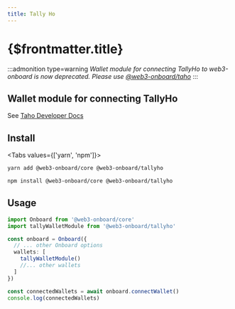 ```yaml
---
title: Tally Ho
---
```


# {$frontmatter.title}

:::admonition type=warning
_Wallet module for connecting TallyHo to web3-onboard is now deprecated. Please use [@web3-onboard/taho](../../wallets/taho.md)_
:::

## Wallet module for connecting TallyHo
See [Taho Developer Docs](https://docs.tally.cash/tally/developers/integrating-dapps)


## Install

<Tabs values={['yarn', 'npm']}>
<TabPanel value="yarn">

```sh copy
yarn add @web3-onboard/core @web3-onboard/tallyho
```

  </TabPanel>
  <TabPanel value="npm">

```sh copy
npm install @web3-onboard/core @web3-onboard/tallyho
```

  </TabPanel>
</Tabs>


## Usage

```typescript
import Onboard from '@web3-onboard/core'
import tallyWalletModule from '@web3-onboard/tallyho'

const onboard = Onboard({
  // ... other Onboard options
  wallets: [
    tallyWalletModule()
    //... other wallets
  ]
})

const connectedWallets = await onboard.connectWallet()
console.log(connectedWallets)
```
